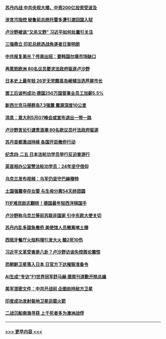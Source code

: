 #### [苏丹内战 中共央视大楼、中资200亿投资受波及](../pages/prog202/a103697811.md?t=04241843) 
#### [涉贪污指控 秘鲁前总统托雷多遭引渡回国入狱](../pages/prog202/a103697777.md?t=04241843) 
#### [卢沙野被讽“又杀又野” 习近平如何处置引关注](../pages/prog202/a103697759.md?t=04241843) 
#### [三强鼎立 印尼总统选战角逐者日渐明朗](../pages/prog202/a103697720.md?t=04241843) 
#### [中共报复美光？传美出招：要韩国勿填市场缺口](../pages/prog202/a103697716.md?t=04241843) 
#### [再惹怒欧洲 80名议员要求法政府驱逐卢沙野](../pages/prog202/a103697705.md?t=04241843) 
#### [日本史上最年轻 26岁无党籍高岛崚辅当选芦屋市长](../pages/prog202/a103697692.md?t=04241843) 
#### [罢工后谈判成功 德国250万国营事业员工加薪5.5%](../pages/prog202/a103697641.md?t=04241843) 
#### [新西兰克马得群岛7.3强震 震源深度10公里](../pages/prog202/a103697633.md?t=04241843) 
#### [消息：意大利5月G7峰会或宣布退出一带一路](../pages/prog202/a103697480.md?t=04241843) 
#### [卢沙野言论引谴责浪潮 80名欧议员吁法政府驱逐](../pages/prog202/a103697486.md?t=04241843) 
#### [苏丹首都激战持续 各国开启撤侨行动](../pages/prog202/a103697481.md?t=04241843) 
#### [纪念四·二五  日本法轮功学员举行反迫害游行](../pages/prog202/a103697364.md?t=04241843) 
#### [英首相办公室赞法轮功学员：24年坚守信仰](../pages/prog202/a103697357.md?t=04241843) 
#### [乌克兰发布视频：乌军仍坚守巴赫穆特](../pages/prog202/a103697360.md?t=04241843) 
#### [土国强震幸存女婴 与生母分离54天终团圆](../pages/prog202/a103697235.md?t=04241843) 
#### [11岁难民励志翻转！德国最年轻西洋棋国手](../pages/prog202/a103697220.md?t=04241843) 
#### [卢沙野称乌克兰等前苏联非国家 引中东欧大使关切](../pages/prog202/a103697208.md?t=04241843) 
#### [苏丹内乱多国急撤侨 美使馆人员撤离喀土穆](../pages/prog202/a103697185.md?t=04241843) 
#### [西班牙餐厅火焰料理引发大火 酿2死10伤](../pages/prog202/a103697140.md?t=04241843) 
#### [习近平文革受害是八卦？卢沙野访谈失控舆论震惊](../pages/prog202/a103697101.md?t=04241843) 
#### [恐朝鲜卫星落入日本 日官方下达摧毁准备令](../pages/prog202/a103697070.md?t=04241843) 
#### [AI生成“专访”F1世界冠军舒马赫 德周刊道歉开除总编](../pages/prog202/a103697098.md?t=04241843) 
#### [美军泄密文件：中共开战前 企图劫持敌方卫星](../pages/prog202/a103696951.md?t=04241843) 
#### [印度成功发射极地卫星运载火箭](../pages/prog202/a103696964.md?t=04241843) 
#### [二战沉船南海寻获 上千死者多为澳洲战俘](../pages/prog202/a103696967.md?t=04241843) 

----
#### [ >>> 更早内容 <<< ](../indexes/prog202-earlier.md)
